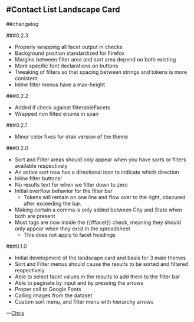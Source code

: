 #Contact List Landscape Card
---
##changelog

###0.2.3

* Properly wrapping all facet output in checks
* Background position standardized for Firefox
* Margins between filter area and sort area depend on both existing
* More specific font declarations on buttons
* Tweaking of filters so that spacing between strings and tokens is more conistent
* Inline filter menus have a max-height

###0.2.2

* Added if check against filterableFacets
* Wrapped non filted enums in span

###0.2.1

* Minor color fixes for drak version of the theme

###0.2.0

* Sort and Filter areas should only appear when you have sorts or filters available respectively
* An active sort now has a directional icon to indicate which direction
* Inline filter buttons!
* No results text for when we filter down to zero
* Initial overflow behavior for the filter bar
  * Tokens will remain on one line and flow over to the right, obscured after exceeding the bar.
* Making certain a comma is only added between City and State when both are present
* Most tags are now inside the {{#facet}} check, meaning they should only appear when they exist in the spreadsheet
  * This does not apply to facet headings
  
###0.1.0

* Initial development of the landscape card and basis for 3 main themes
* Sort and Filter menus should cause the results to be sorted and filtered respectively
* Able to select facet values in the results to add them to the filter bar
* Able to paginate by input and by pressing the arrows
* Proper call to Google Fonts
* Calling images from the dataset
* Custom sort menu, and filter menu with hierarchy arrows

—[Chris](mailto:chris@webkite.com)